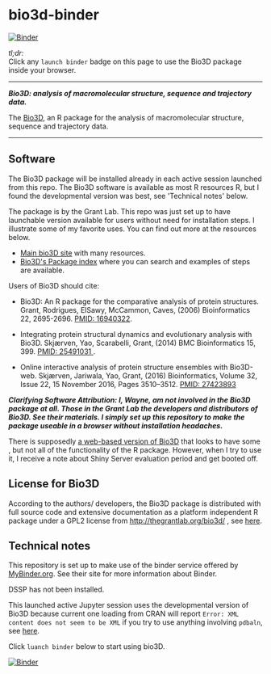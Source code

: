 # bio3d-binder

[![Binder](https://mybinder.org/badge.svg)](https://mybinder.org/v2/gh/fomightez/bio3d-binder/master?filepath=index.ipynb)

*tl;dr:*  
Click any `launch binder` badge on this page to use the Bio3D package inside your browser.

------

***Bio3D:  analysis of macromolecular structure, sequence and trajectory data.***

The [Bio3D](http://thegrantlab.org/bio3d/index.php), an R package for the analysis of macromolecular structure, sequence and trajectory data.


-------

Software
--------

The Bio3D package will be installed already in each active session launched from this repo. The Bio3D software is available as most R resources R, but I found the developmental version was best, see 'Technical notes' below.

The package is by the Grant Lab. This repo was just set up to have launchable version available for users without need for installation steps. I illustrate some of my favorite uses. You can find out more at the resources below.

* [Main bio3D site](http://thegrantlab.org/bio3d/index.php) with many resources.
* [Bio3D's Package index](https://rdrr.io/cran/bio3d/) where you can search and examples of steps are available.

Users of Bio3D should cite:

- Bio3D: An R package for the comparative analysis of protein structures.  
Grant, Rodrigues, ElSawy, McCammon, Caves, (2006) Bioinformatics 22, 2695-2696. [PMID: 16940322](https://www.ncbi.nlm.nih.gov/pubmed/16940322).

- Integrating protein structural dynamics and evolutionary analysis with Bio3D. 
Skjærven, Yao, Scarabelli, Grant, (2014) BMC Bioinformatics 15, 399. [PMID: 25491031 ](https://www.ncbi.nlm.nih.gov/pubmed/25491031 ). 

- Online interactive analysis of protein structure ensembles with Bio3D-web. 
Skjærven, Jariwala, Yao, Grant, (2016) Bioinformatics, Volume 32, Issue 22, 15 November 2016, Pages 3510–3512. [PMID: 27423893](https://www.ncbi.nlm.nih.gov/pubmed/27423893)


***Clarifying Software Attribution: I, Wayne, am not involved in the Bio3D package at all. Those in the Grant Lab the developers and distributors of Bio3D. See their materials. I simply set up this repository to make the package useable in a browser without installation headaches.***

There is supposedly [a web-based version of Bio3D](http://thegrantlab.org/bio3d/webapps) that looks to have some , but not all of the functionality of the R package. However, when I try to use it, I receive a note about Shiny Server evaluation period and get booted off.

## License for Bio3D

According to the authors/ developers, the Bio3D package is distributed with full source code and extensive documentation as a platform independent R package under a GPL2 license from http://thegrantlab.org/bio3d/ , see [here](http://thegrantlab.org/bio3d/index.php).

## Technical notes

This repository is set up to make use of the binder service offered by [MyBinder.org](https://mybinder.org/). See their site for more information about Binder.

DSSP has not been installed.

This launched active Jupyter session uses the developmental version of Bio3D because current one loading from CRAN will report `Error: XML content does not seem to be XML` if you try to use anything involving `pdbaln`, see [here](https://bitbucket.org/Grantlab/bio3d/issues/545/error-xml-content-does-not-seem-to-be-xml).

Click `luanch binder` below to start using bio3D.

[![Binder](https://mybinder.org/badge.svg)](https://mybinder.org/v2/gh/fomightez/bio3d-binder/master?filepath=index.ipynb)
